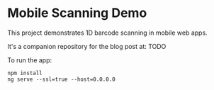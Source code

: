 # Mobile Scanning Demo

This project demonstrates 1D barcode scanning in mobile web apps.

It's a companion repository for the blog post at: TODO

To run the app:

```shell script
npm install
ng serve --ssl=true --host=0.0.0.0
```
